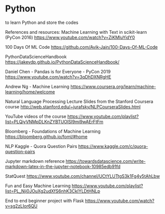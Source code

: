 # Python
to learn Python and store the codes

References and resources:
Machine Learning with Text in scikit-learn (PyCon 2016) https://www.youtube.com/watch?v=ZiKMIuYidY0

100 Days Of ML Code https://github.com/Avik-Jain/100-Days-Of-ML-Code

PythonDataScienceHandbook https://jakevdp.github.io/PythonDataScienceHandbook/

Daniel Chen - Pandas is for Everyone - PyCon 2019 https://www.youtube.com/watch?v=3qDhDXNRgHE

Andrew Ng - Machine Learning https://www.coursera.org/learn/machine-learning/home/welcome

Natural Language Processing 
Lecture Slides from the Stanford Coursera course http://web.stanford.edu/~jurafsky/NLPCourseraSlides.html

YouTube videos of the course https://www.youtube.com/playlist?list=PLQiyVNMpDLKnZYBTUOlSI9mi9wAErFtFm

Bloomberg - Foundations of Machine Learning https://bloomberg.github.io/foml/#home

NLP Kaggle - Quora Question Pairs https://www.kaggle.com/c/quora-question-pairs

Jupyter markdown reference https://towardsdatascience.com/write-markdown-latex-in-the-jupyter-notebook-10985edb91fd

StatQuest https://www.youtube.com/channel/UCtYLUTtgS3k1Fg4y5tAhLbw

Fun and Easy Machine Learning https://www.youtube.com/playlist?list=PL_Nji0JOuXg2udXfS6nhK3CkIYLDtHNLp

End to end beginner project with Flask https://www.youtube.com/watch?v=sg2zLIor6QU
